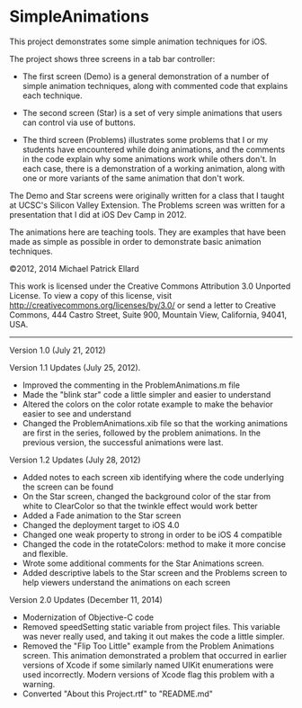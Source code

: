 SimpleAnimations
================

This project demonstrates some simple animation techniques for iOS.  

The project shows three screens in a tab bar controller:

-	The first screen (Demo) is a general demonstration of a number of simple animation techniques, along with commented code that explains each technique.

-	The second screen (Star) is a set of very simple animations that users can control via use of buttons. 

-	The third screen (Problems) illustrates some problems that I or my students have encountered while doing animations, and the comments in the code explain why some animations work while others don't.  In each case, there is a demonstration of a working animation, along with one or more variants of the same animation that don't work.  

The Demo and Star screens were originally written for a class that I taught at UCSC's Silicon Valley Extension.  The Problems screen was written for a presentation that I did at iOS Dev Camp in 2012.  

The animations here are teaching tools.  They are examples that have been made as simple as possible in order to demonstrate basic animation techniques.  

©2012, 2014 Michael Patrick Ellard

This work is licensed under the Creative Commons Attribution 3.0 Unported License. To view a copy of this license, visit http://creativecommons.org/licenses/by/3.0/ or send a letter to Creative Commons, 444 Castro Street, Suite 900, Mountain View, California, 94041, USA.


-----

Version 1.0 (July 21, 2012)

Version 1.1 Updates (July 25, 2012).

-	Improved the commenting in the ProblemAnimations.m file
-	Made the "blink star" code a little simpler and easier to understand
-	Altered the colors on the color rotate example to make the behavior easier to see and understand
-	Changed the ProblemAnimations.xib file so that the working animations are first in the series, followed by the problem animations.  In the previous version, the successful animations were last.  

Version 1.2 Updates (July 28, 2012)

-	Added notes to each screen xib identifying where the code underlying the screen can be found
-	On the Star screen, changed the background color of the star from white to ClearColor so that the twinkle effect would work better
-	Added a Fade animation to the Star screen
-	Changed the deployment target to iOS 4.0
-	Changed one weak property to strong in order to be iOS 4 compatible
-	Changed the code in the rotateColors: method to make it more concise and flexible.  
-	Wrote some additional comments for the Star Animations screen.
-	Added descriptive labels to the Star screen and the Problems screen to help viewers understand the animations on each screen

Version 2.0 Updates (December 11, 2014)

-	Modernization of Objective-C code
-	Removed speedSetting static variable from project files.  This variable was never really used, and taking it out makes the code a little simpler.
-	Removed the "Flip Too Little" example from the Problem Animations screen.  This animation demonstrated a problem that occurred in earlier versions of Xcode if some similarly named UIKit enumerations were used incorrectly.  Modern versions of Xcode flag this problem with a warning.  
-	Converted "About this Project.rtf" to "README.md"
